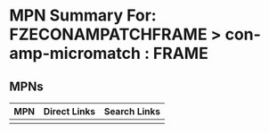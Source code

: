 



# MPN Summary For: FZECONAMPATCHFRAME > con-amp-micromatch : FRAME

## MPNs
  

|MPN|Direct Links|Search Links|
| :--- | :--- | :--- |
||||
